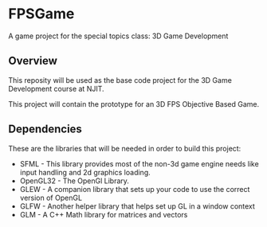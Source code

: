 # FPSGame
A game project for the special topics class: 3D Game Development

## Overview
This reposity will be used as the base code project for the 3D Game Development course at NJIT.

This project will contain the prototype for an 3D FPS Objective Based Game.

## Dependencies
These are the libraries that will be needed in order to build this project:
 * SFML - This library provides most of the non-3d game engine needs like input handling and 2d graphics loading.
 * OpenGL32 - The OpenGl Library.
 * GLEW - A companion library that sets up your code to use the correct version of OpenGL
 * GLFW - Another helper library that helps set up GL in a window context
 * GLM - A C++ Math library for matrices and vectors


